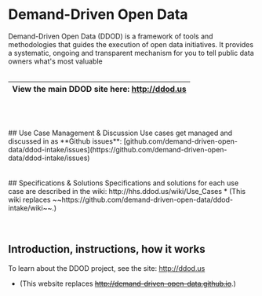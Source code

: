# Demand-Driven Open Data
Demand-Driven Open Data (DDOD) is a framework of tools and methodologies that guides the execution of open data initiatives.  It provides a systematic, ongoing and transparent mechanism for you to tell public data owners what's most valuable  
<br>

|   View the main DDOD site here:  http://ddod.us    | 
| ------------- |

<br>
<br>
<br>
## Use Case Management & Discussion
Use cases get managed and discussed in as **Github issues**: [github.com/demand-driven-open-data/ddod-intake/issues](https://github.com/demand-driven-open-data/ddod-intake/issues)
<br>
<br>
<br>
## Specifications & Solutions
Specifications and solutions for each use case are described in the wiki: http://hhs.ddod.us/wiki/Use_Cases
* (This wiki replaces ~~https://github.com/demand-driven-open-data/ddod-intake/wiki~~.)
<br>
<br>
<br>

## Introduction, instructions, how it works
To learn about the DDOD project, see the site: http://ddod.us
* (This website replaces ~~http://demand-driven-open-data.github.io~~.)

